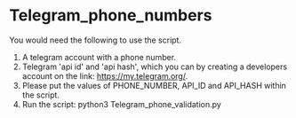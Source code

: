 # Telegram_phone_numbers

You would need the following to use the script.

1. A telegram account with a phone number.
2. Telegram 'api id' and 'api hash', which you can by creating a developers account on the link: https://my.telegram.org/.
3. Please put the values of PHONE_NUMBER, API_ID and API_HASH within the script.
4. Run the script: python3 Telegram_phone_validation.py

